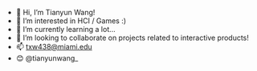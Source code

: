 - 👋 Hi, I’m Tianyun Wang! 
- 👀 I’m interested in HCI / Games :)
- 🌱 I’m currently learning a lot...
- 💞️ I’m looking to collaborate on projects related to interactive products! 
- 📫 txw438@miami.edu
- 😊 @tianyunwang_

<!---
TianyunWang0421/TianyunWang0421 is a ✨ special ✨ repository because its `README.md` (this file) appears on your GitHub profile.
You can click the Preview link to take a look at your changes.
--->
